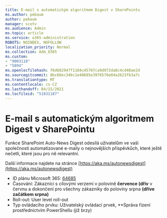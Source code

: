 ```yaml
---
title: E-mail s automatickým algoritmem Digest v SharePointu
ms.author: pebaum
author: pebaum
manager: scotv
ms.audience: Admin
ms.topic: article
ms.service: o365-administration
ROBOTS: NOINDEX, NOFOLLOW
localization_priority: Normal
ms.collection: Adm_O365
ms.custom:
- "9003118"
- "5894"
ms.openlocfilehash: f6d682947f1184c4576fca9d972da8c4cd48ae2d
ms.sourcegitcommit: 8bc60ec34bc1e40685e3976576e04a2623f63a7c
ms.translationtype: MT
ms.contentlocale: cs-CZ
ms.lasthandoff: 04/15/2021
ms.locfileid: "51831187"
---
```

# <a name="sharepoint-auto-digest-email"></a>E-mail s automatickým algoritmem Digest v SharePointu

Funkce SharePoint Auto-News Digest odesílá uživatelům ve vaší společnosti automatizované e-maily o nejnovějších příspěvkůch, které ještě nečetli, které jsou pro ně relevantní.

Další informace najdete na stránce [https://aka.ms/autonewsdigest](https://aka.ms/autonewsdigest)

- ID plánu Microsoft 365:  [64685](https://www.microsoft.com/microsoft-365/roadmap?filters=&featureid=64685)
- Časování: Zákazníci s cílovými verzemi v polovině **července (dřív** v červnu a dokončení pro všechny zákazníky do poloviny srpna **(dříve začátkem srpna)**
- Roll-out: User level roll-out
- Typ ovládacího prvku: Uživatelský ovládací prvek, **Správa řízení prostřednictvím PowerShellu (již brzy)

